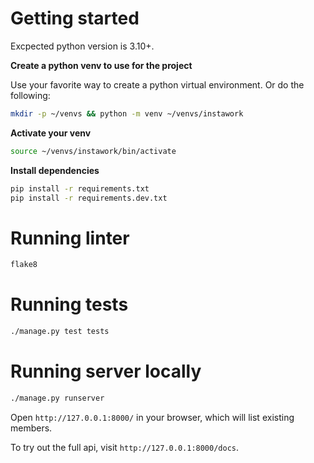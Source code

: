# Getting started

Excpected python version is 3.10+.

**Create a python venv to use for the project**

Use your favorite way to create a python virtual environment. Or do
the following:

```bash
mkdir -p ~/venvs && python -m venv ~/venvs/instawork
```

**Activate your venv**

```bash
source ~/venvs/instawork/bin/activate
```

**Install dependencies**

```bash
pip install -r requirements.txt
pip install -r requirements.dev.txt
```

# Running linter

```bash
flake8
```

# Running tests

```bash
./manage.py test tests
```

# Running server locally

```bash
./manage.py runserver
```

Open `http://127.0.0.1:8000/` in your browser, which will list existing members.

To try out the full api, visit `http://127.0.0.1:8000/docs`.
